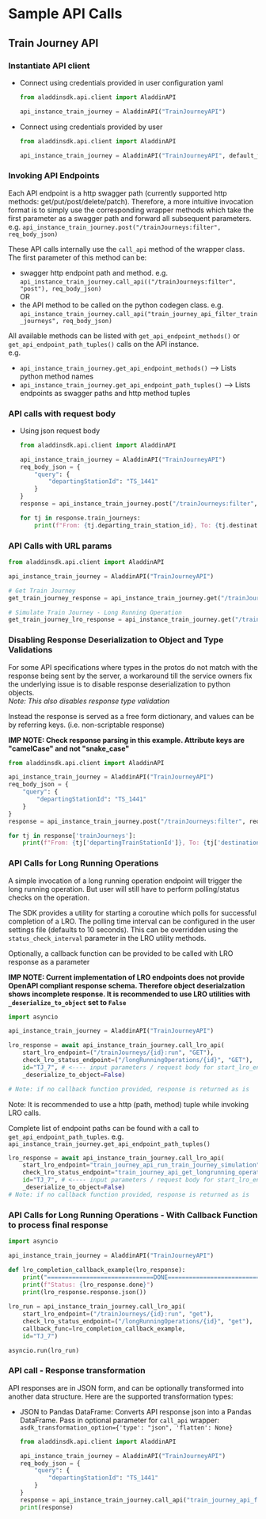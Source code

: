 # Sample API Calls

## Train Journey API

### Instantiate API client

- Connect using credentials provided in user configuration yaml

    ```py
    from aladdinsdk.api.client import AladdinAPI

    api_instance_train_journey = AladdinAPI("TrainJourneyAPI")
    ```

- Connect using credentials provided by user

    ```py
    from aladdinsdk.api.client import AladdinAPI

    api_instance_train_journey = AladdinAPI("TrainJourneyAPI", default_web_server="https://dev.blackrock.com", api_key="XYZ", username="uname", password="password")
    ```

### Invoking API Endpoints

Each API endpoint is a http swagger path (currently supported http methods: get/put/post/delete/patch). Therefore, a more intuitive invocation format is to simply use the corresponding wrapper methods which take the first parameter as a swagger path and forward all subsequent parameters. <br />
e.g. `api_instance_train_journey.post("/trainJourneys:filter", req_body_json)`

These API calls internally use the `call_api` method of the wrapper class. The first parameter of this method can be:
- swagger http endpoint path and method. e.g. `api_instance_train_journey.call_api(("/trainJourneys:filter", "post"), req_body_json)`
<br /> OR <br />
- the API method to be called on the python codegen class. e.g. `api_instance_train_journey.call_api("train_journey_api_filter_train_journeys", req_body_json)`

All available methods can be listed with `get_api_endpoint_methods()` or `get_api_endpoint_path_tuples()` calls on the API instance. <br />
e.g.
- `api_instance_train_journey.get_api_endpoint_methods()` --> Lists python method names
- `api_instance_train_journey.get_api_endpoint_path_tuples()` --> Lists endpoints as swagger paths and http method tuples

### API calls with request body

- Using json request body

    ```py
    from aladdinsdk.api.client import AladdinAPI

    api_instance_train_journey = AladdinAPI("TrainJourneyAPI")
    req_body_json = {
        "query": {
            "departingStationId": "TS_1441"
        }
    }
    response = api_instance_train_journey.post("/trainJourneys:filter", req_body_json)

    for tj in response.train_journeys:
        print(f"From: {tj.departing_train_station_id}, To: {tj.destination_train_station_id}, Stops: {len(tj.pass_through_station_ids)}, Date: {tj.journey_date}, Duration: {tj.journey_duration}")

    ```

### API Calls with URL params

```py
from aladdinsdk.api.client import AladdinAPI

api_instance_train_journey = AladdinAPI("TrainJourneyAPI")

# Get Train Journey
get_train_journey_response = api_instance_train_journey.get("/trainJourneys/{id}", id="TJ_2")

# Simulate Train Journey - Long Running Operation
get_train_journey_lro_response = api_instance_train_journey.get("/trainJourneys/{id}:run", id="TJ_6")
```

### Disabling Response Deserialization to Object and Type Validations

For some API specifications where types in the protos do not match with the response being sent by the server, a workaround till the service owners fix the underlying issue is to disable response deserialization to python objects. <br /> _Note: This also disables response type validation_

Instead the response is served as a free form dictionary, and values can be by referring keys. (i.e. non-scriptable response)

**IMP NOTE: Check response parsing in this example. Attribute keys are "camelCase" and not "snake_case"**

```py
from aladdinsdk.api.client import AladdinAPI

api_instance_train_journey = AladdinAPI("TrainJourneyAPI")
req_body_json = {
    "query": {
        "departingStationId": "TS_1441"
    }
}
response = api_instance_train_journey.post("/trainJourneys:filter", req_body_json, _deserialize_to_object=False)

for tj in response['trainJourneys']:
    print(f"From: {tj['departingTrainStationId']}, To: {tj['destinationTrainStationId']}, Stops: {len(tj['passThroughStationIds'])}, Date: {tj['journeyDate']}, Duration: {tj['journeyDuration']}")
```


### API Calls for Long Running Operations

A simple invocation of a long running operation endpoint will trigger the long running operation. But user will still have to perform polling/status checks on the operation. 

The SDK provides a utility for starting a coroutine which polls for successful completion of a LRO. The polling time interval can be configured in the user settings file (defaults to 10 seconds). This can be overridden using the `status_check_interval` parameter in the LRO utility methods.

Optionally, a callback function can be provided to be called with LRO response as a parameter

**IMP NOTE: Current implementation of LRO endpoints does not provide OpenAPI compliant response schema. Therefore object deserialzation shows incomplete response. It is recommended to use LRO utilities with `_deserialize_to_object` set to `False`**

```py
import asyncio

api_instance_train_journey = AladdinAPI("TrainJourneyAPI")

lro_response = await api_instance_train_journey.call_lro_api(
    start_lro_endpoint=("/trainJourneys/{id}:run", "GET"),
    check_lro_status_endpoint=("/longRunningOperations/{id}", "GET"),
    id="TJ_7", # <---- input parameters / request body for start_lro_endpoint
    _deserialize_to_object=False)

# Note: if no callback function provided, response is returned as is
```

Note: It is recommended to use a http (path, method) tuple while invoking LRO calls.

Complete list of endpoint paths can be found with a call to `get_api_endpoint_path_tuples`.
e.g. `api_instance_train_journey.get_api_endpoint_path_tuples()`

```py
lro_response = await api_instance_train_journey.call_lro_api(
    start_lro_endpoint="train_journey_api_run_train_journey_simulation", # <---- endpoint to start LRO
    check_lro_status_endpoint="train_journey_api_get_longrunning_operation", # <---- endpoint to check LRO status
    id="TJ_7", # <---- input parameters / request body for start_lro_endpoint
    _deserialize_to_object=False)
# Note: if no callback function provided, response is returned as is
```

### API Calls for Long Running Operations - With Callback Function to process final response

```py
import asyncio

api_instance_train_journey = AladdinAPI("TrainJourneyAPI")

def lro_completion_callback_example(lro_response):
    print("==============================DONE==============================")
    print(f"Status: {lro_response.done}")
    print(lro_response.response.json())
    
lro_run = api_instance_train_journey.call_lro_api(
    start_lro_endpoint=("/trainJourneys/{id}:run", "get"),
    check_lro_status_endpoint=("/longRunningOperations/{id}", "get"),
    callback_func=lro_completion_callback_example, 
    id="TJ_7")

asyncio.run(lro_run)
```

### API call - Response transformation

API responses are in JSON form, and can be optionally transformed into another data structure. Here are the supported transformation types:

- JSON to Pandas DataFrame: Converts API response json into a Pandas DataFrame. Pass in optional parameter for `call_api` wrapper: `asdk_transformation_option={'type': "json", 'flatten': None}`

    ```py
    from aladdinsdk.api.client import AladdinAPI

    api_instance_train_journey = AladdinAPI("TrainJourneyAPI")
    req_body_json = {
        "query": {
            "departingStationId": "TS_1441"
        }
    }
    response = api_instance_train_journey.call_api("train_journey_api_filter_train_journeys", req_body_json, asdk_transformation_option={'type': "dataframe", 'flatten': 'train_journeys.[*]'})
    print(response)
    ```
